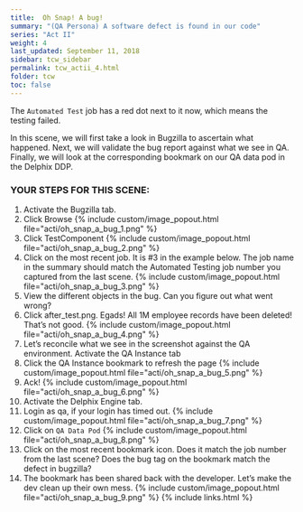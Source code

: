 ```yaml
---
title:  Oh Snap! A bug!
summary: "(QA Persona) A software defect is found in our code"
series: "Act II"
weight: 4
last_updated: September 11, 2018
sidebar: tcw_sidebar
permalink: tcw_actii_4.html
folder: tcw
toc: false
---
```


The `Automated Test` job has a red dot next to it now, which means the testing failed.

In this scene, we will first take a look in Bugzilla to ascertain what happened. Next, we will validate the bug report against what we see in QA. Finally, we will look at the corresponding bookmark on our QA data pod in the Delphix DDP.

### YOUR STEPS FOR THIS SCENE:

1. Activate the Bugzilla tab.
2. Click Browse
   {% include custom/image_popout.html file="acti/oh_snap_a_bug_1.png" %}
3. Click TestComponent
   {% include custom/image_popout.html file="acti/oh_snap_a_bug_2.png" %}
4. Click on the most recent job. It is #3 in the example below. The job name in the summary should match the Automated Testing job number you captured from the last scene.
   {% include custom/image_popout.html file="acti/oh_snap_a_bug_3.png" %}
5. View the different objects in the bug. Can you figure out what went wrong?
6. Click after_test.png. Egads! All 1M employee records have been deleted! That’s not good.
   {% include custom/image_popout.html file="acti/oh_snap_a_bug_4.png" %}
7. Let’s reconcile what we see in the screenshot against the QA environment. Activate the QA Instance tab
8. Click the QA Instance bookmark to refresh the page
   {% include custom/image_popout.html file="acti/oh_snap_a_bug_5.png" %}
9. Ack!
   {% include custom/image_popout.html file="acti/oh_snap_a_bug_6.png" %}
10. Activate the Delphix Engine tab.
11. Login as qa, if your login has timed out.
    {% include custom/image_popout.html file="acti/oh_snap_a_bug_7.png" %}
12. Click on `QA Data Pod` 
    {% include custom/image_popout.html file="acti/oh_snap_a_bug_8.png" %}
13. Click on the most recent bookmark icon. Does it match the job number from the last scene? Does the bug tag on the bookmark match the defect in bugzilla?
14. The bookmark has been shared back with the developer. Let’s make the dev clean up their own mess.
    {% include custom/image_popout.html file="acti/oh_snap_a_bug_9.png" %}
{% include links.html %}